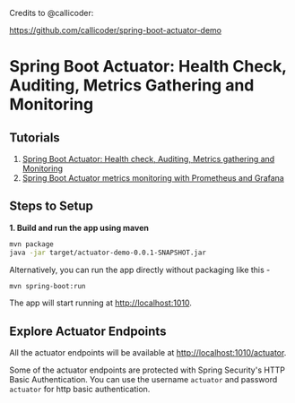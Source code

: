 Credits to @callicoder:

https://github.com/callicoder/spring-boot-actuator-demo

# Spring Boot Actuator: Health Check, Auditing, Metrics Gathering and Monitoring 

## Tutorials 

1. [Spring Boot Actuator: Health check, Auditing, Metrics gathering and Monitoring](https://www.callicoder.com/spring-boot-actuator/)
2. [Spring Boot Actuator metrics monitoring with Prometheus and Grafana](https://www.callicoder.com/spring-boot-actuator-metrics-monitoring-dashboard-prometheus-grafana/)


## Steps to Setup


**1. Build and run the app using maven**

```bash
mvn package
java -jar target/actuator-demo-0.0.1-SNAPSHOT.jar
```

Alternatively, you can run the app directly without packaging like this -

```bash
mvn spring-boot:run
```

The app will start running at <http://localhost:1010>.

## Explore Actuator Endpoints

All the actuator endpoints will be available at <http://localhost:1010/actuator>.

Some of the actuator endpoints are protected with Spring Security's HTTP Basic Authentication. You can use the username `actuator` and password `actuator` for http basic authentication.